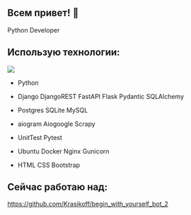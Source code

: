 ## Всем привет! 👋

Python Developer

## Использую технологии:

![](https://img.shields.io/badge/Python-Version:_3.10.13-blue?logo=python&style=plastic)

* Python

* Django DjangoREST FastAPI Flask  Pydantic SQLAlchemy

* Postgres SQLite MySQL

* aiogram Aiogoogle Scrapy

* UnitTest Pytest

* Ubuntu Docker Nginx Gunicorn

* HTML CSS Bootstrap

## Сейчас работаю над:

https://github.com/Krasikoff/begin_with_yourself_bot_2

<!--
**Krasikoff/Krasikoff** is a ✨ _special_ ✨ repository because its `README.md` (this file) appears on your GitHub profile.

Here are some ideas to get you started:

- 🔭 I’m currently working on ...
- 🌱 I’m currently learning ...
- 👯 I’m looking to collaborate on ...
- 🤔 I’m looking for help with ...
- 💬 Ask me about ...
- 📫 How to reach me: ...
- 😄 Pronouns: ...
- ⚡ Fun fact: ...
-->
